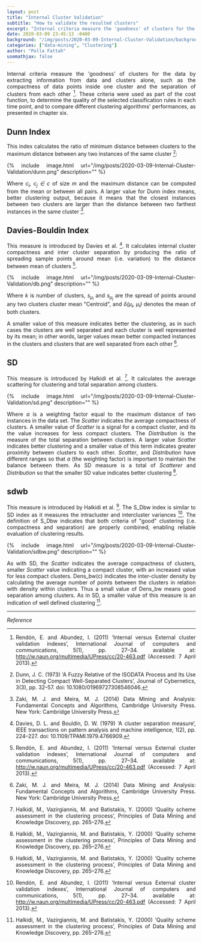 ```yaml
---
layout: post
title: "Internal Cluster Validation"
subtitle: "How to validate the resulted clusters"
excerpt: "Internal criteria measure the 'goodness' of clusters for the data by extracting information from data and clusters alone, such as the compactness of data points inside one cluster."
date: 2020-03-09 23:45:13 -0400
background: "/img/posts/2020-03-09-Internal-Cluster-Validation/background.png"
categories: ["data-mining", "Clustering"]
author: "Polla Fattah"
usemathjax: false
---
```

<style>body p{text-align: justify}</style>





Internal criteria measure the 'goodness' of clusters for the data by extracting information from data and clusters alone, such as the compactness of data points inside one cluster and the separation of clusters from each other [^2]. These criteria were used as part of the cost function, to determine the quality of the selected classification rules in each time point, and to compare different clustering algorithms' performances, as presented in chapter six.

## Dunn Index
This index calculates the ratio of minimum distance between clusters to the maximum distance between any two instances of the same cluster [^3]:

{% include image.html url="/img/posts/2020-03-09-Internal-Cluster-Validation/dunn.png" description="" %}

Where _c<sub>i</sub>, c<sub>j</sub> &#8712; c_ of size _m_ and the maximum distance can be computed from the mean or between all pairs. A larger value for Dunn index means, better clustering output, because it means that the closest instances between two clusters are larger than the distance between two farthest instances in the same cluster [^1].

## Davies-Bouldin Index

This measure is introduced by Davies et al. [^4]. It calculates internal cluster compactness and inter cluster separation by producing the ratio of spreading sample points around mean (i.e. variation) to the distance between mean of clusters [^2].

{% include image.html url="/img/posts/2020-03-09-Internal-Cluster-Validation/db.png" description="" %}


Where _k_ is number of clusters, _s<sub>&mu;<sub>i</sub></sub>_ and _s<sub>&mu;<sub>j</sub></sub>_ are the spread of points around any two clusters cluster mean "Centroid", and _&delta;(&mu;<sub>i</sub>, &mu;<sub>i</sub>)_ denotes the mean of both clusters.

A smaller value of this measure indicates better the clustering, as in such cases the clusters are well separated and each cluster is well represented by its mean; in other words, larger values mean better compacted instances in the clusters and clusters that are well separated from each other [^1].

## SD
 This measure is introduced by Halkidi et al. [^5]. It calculates the average scattering for clustering and total separation among clusters.

{% include image.html url="/img/posts/2020-03-09-Internal-Cluster-Validation/sd.png" description="" %}


Where _a_ is a weighting factor equal to the maximum distance of two instances in the data set. The _Scatter_ indicates the average compactness of clusters. A smaller value of _Scatter_ is a signal for a compact cluster, and its the value increases for less compact clusters. The _Distribution_ is the measure of the total separation between clusters. A larger value _Scatter_ indicates better clustering and a smaller value of this term indicates greater proximity between clusters to each other. _Scatter_, and _Distribution_ have different ranges so that _a_ (the weighting factor) is important to maintain the balance between them. As SD measure is a total of _Scatterer_ and _Distribution_ so that the smaller SD value indicates better clustering [^5].

## sdwb

This measure is introduced by Halkidi et al. [^6]. The S_Dbw index is similar to SD index as it measures the intracluster and intercluster variances [^2]. The definition of S_Dbw indicates that both criteria of "good" clustering (i.e. compactness and separation) are properly combined, enabling reliable evaluation of clustering results.

{% include image.html url="/img/posts/2020-03-09-Internal-Cluster-Validation/sdbw.png" description="" %}

As with SD, the _Scatter_ indicates the average compactness of clusters, smaller _Scatter_ value indicating a compact cluster, with an increased value for less compact clusters. Dens_bw(c) indicates the inter-cluster density by calculating the average number of points between the clusters in relation with density within clusters. Thus a small value of Dens_bw means good separation among clusters. As in SD, a smaller value of this measure is an indication of well defined clustering [^6].

---

_Reference_

[^1]: Zaki, M. J. and Meira, M. J. (2014) Data Mining and Analysis: Fundamental Concepts and Algorithms, Cambridge University Press. New York: Cambridge University Press.
[^2]: Rendón, E. and Abundez, I. (2011) ‘Internal versus External cluster validation indexes’, International Journal of computers and communications, 5(1), pp. 27–34. available at: http://w.naun.org/multimedia/UPress/cc/20-463.pdf (Accessed: 7 April 2013).
[^3]: Dunn, J. C. (1973) ‘A Fuzzy Relative of the ISODATA Process and Its Use in Detecting Compact Well-Separated Clusters’, Journal of Cybernetics, 3(3), pp. 32–57. doi: 10.1080/01969727308546046.
[^4]: Davies, D. L. and Bouldin, D. W. (1979) ‘A cluster separation measure’, IEEE transactions on pattern analysis and machine intelligence, 1(2), pp. 224–227. doi: 10.1109/TPAMI.1979.4766909.
[^5]: Halkidi, M., Vazirgiannis, M. and Batistakis, Y. (2000) ‘Quality scheme assessment in the clustering process’, Principles of Data Mining and Knowledge Discovery, pp. 265–276.
[^6]: Halkidi, M., Vazirgiannis, M. and Batistakis, Y. (2000) ‘Quality scheme assessment in the clustering process’, Principles of Data Mining and Knowledge Discovery, pp. 265–276. 